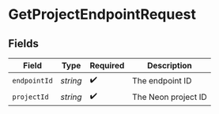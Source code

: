 # GetProjectEndpointRequest


## Fields

| Field               | Type                | Required            | Description         |
| ------------------- | ------------------- | ------------------- | ------------------- |
| `endpointId`        | *string*            | :heavy_check_mark:  | The endpoint ID     |
| `projectId`         | *string*            | :heavy_check_mark:  | The Neon project ID |